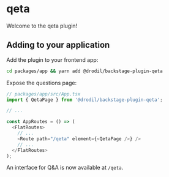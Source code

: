 # qeta

Welcome to the qeta plugin!

## Adding to your application

Add the plugin to your frontend app:

```bash
cd packages/app && yarn add @drodil/backstage-plugin-qeta
```

Expose the questions page:

```ts
// packages/app/src/App.tsx
import { QetaPage } from '@drodil/backstage-plugin-qeta';

// ...

const AppRoutes = () => (
  <FlatRoutes>
    // ...
    <Route path="/qeta" element={<QetaPage />} />
    // ...
  </FlatRoutes>
);
```

An interface for Q&A is now available at `/qeta`.

